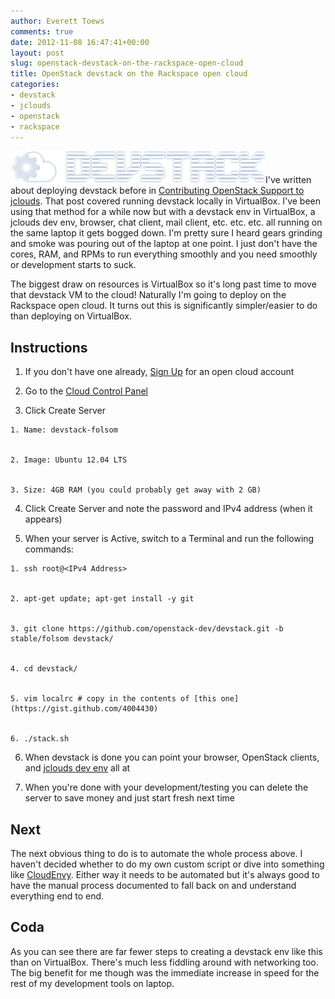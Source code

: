 ```yaml
---
author: Everett Toews
comments: true
date: 2012-11-08 16:47:41+00:00
layout: post
slug: openstack-devstack-on-the-rackspace-open-cloud
title: OpenStack devstack on the Rackspace open cloud
categories:
- devstack
- jclouds
- openstack
- rackspace
---
```


[![devstack](/img/posts/devstack.png)](/img/posts/devstack.png)I've written about deploying devstack before in [Contributing OpenStack Support to jclouds](http://blog./img/posts.com/2012/10/03/contributing-openstack-support-to-jclouds/). That post covered running devstack locally in VirtualBox. I've been using that method for a while now but with a devstack env in VirtualBox, a jclouds dev env, browser, chat client, mail client, etc. etc. etc. all running on the same laptop it gets bogged down. I'm pretty sure I heard gears grinding and smoke was pouring out of the laptop at one point. I just don't have the cores, RAM, and RPMs to run everything smoothly and you need smoothly or development starts to suck.

The biggest draw on resources is VirtualBox so it's long past time to move that devstack VM to the cloud! Naturally I'm going to deploy on the Rackspace open cloud. It turns out this is significantly simpler/easier to do than deploying on VirtualBox.


## Instructions






  1. If you don't have one already, [Sign Up](https://cart.rackspace.com/cloud/) for an open cloud account


  2. Go to the [Cloud Control Panel](https://mycloud.rackspace.com)


  3. Click Create Server


    1. Name: devstack-folsom


    2. Image: Ubuntu 12.04 LTS


    3. Size: 4GB RAM (you could probably get away with 2 GB)





  4. Click Create Server and note the password and IPv4 address (when it appears)


  5. When your server is Active, switch to a Terminal and run the following commands:


    1. ssh root@<IPv4 Address>


    2. apt-get update; apt-get install -y git


    3. git clone https://github.com/openstack-dev/devstack.git -b stable/folsom devstack/


    4. cd devstack/


    5. vim localrc # copy in the contents of [this one](https://gist.github.com/4004430)


    6. ./stack.sh





  6. When devstack is done you can point your browser, OpenStack clients, and [jclouds dev env](http://blog./img/posts.com/2012/09/04/jclouds-and-openstack/) all at <IPv4 Address>


  7. When you're done with your development/testing you can delete the server to save money and just start fresh next time




## Next


The next obvious thing to do is to automate the whole process above. I haven't decided whether to do my own custom script or dive into something like [CloudEnvy](https://github.com/cloudenvy/cloudenvy). Either way it needs to be automated but it's always good to have the manual process documented to fall back on and understand everything end to end.


## Coda


As you can see there are far fewer steps to creating a devstack env like this than on VirtualBox. There's much less fiddling around with networking too. The big benefit for me though was the immediate increase in speed for the rest of my development tools on laptop.
